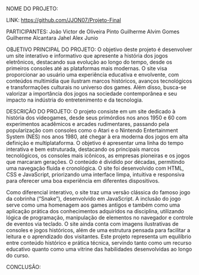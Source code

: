 NOME DO PROJETO:

LINK: https://github.com/JJON07/Projeto-Final

PARTICIPANTES:
João Victor de Oliveira Pinto
Guilherme Alvim Gomes
Guilherme Alcantara Jahel
Alex Junio

OBJETIVO PRINCIPAL DO PROJETO:
O objetivo deste projeto é desenvolver um site interativo e informativo que 
apresente a história dos jogos eletrônicos, destacando sua evolução ao longo 
do tempo, desde os primeiros consoles até as plataformas mais modernas. 
O site visa proporcionar ao usuário uma experiência educativa e envolvente, 
com conteúdos multimídia que ilustram marcos históricos, avanços 
tecnológicos e transformações culturais no universo dos games. 
Além disso, busca-se valorizar a importância dos jogos na sociedade 
contemporânea e seu impacto na indústria do entretenimento e da tecnologia.

DESCRIÇÃO DO PROJETO:
O projeto consiste em um site dedicado à história dos videogames, desde seus primórdios nos anos 1950 e 60 com experimentos acadêmicos e arcades 
rudimentares, passando pela popularização com consoles como o Atari e o Nintendo Entertainment System (NES) nos anos 1980, até chegar à era moderna 
dos jogos em alta definição e multiplataforma. O objetivo é apresentar uma linha do tempo interativa e bem estruturada, destacando os principais marcos 
tecnológicos, os consoles mais icônicos, as empresas pioneiras e os jogos que marcaram gerações. O conteúdo é dividido por décadas, permitindo uma 
navegação fluida e cronológica. O site foi desenvolvido com HTML, CSS e JavaScript, priorizando uma interface limpa, intuitiva e responsiva para oferecer 
uma boa experiência em diferentes dispositivos.
 
Como diferencial interativo, o site traz uma versão clássica do famoso jogo da cobrinha (“Snake”), desenvolvido em JavaScript. A inclusão do jogo serve 
como uma homenagem aos games antigos e também como uma aplicação prática dos conhecimentos adquiridos na disciplina, utilizando lógica de programação,
manipulação de elementos no navegador e controle de eventos via teclado. O site ainda conta com imagens ilustrativas de consoles e jogos históricos, 
além de uma estrutura pensada para facilitar a leitura e o aprendizado dos visitantes. Este projeto representa um equilíbrio entre conteúdo histórico 
e prática técnica, servindo tanto como um recurso educativo quanto como uma vitrine das habilidades desenvolvidas ao longo do curso.

CONCLUSÃO:
